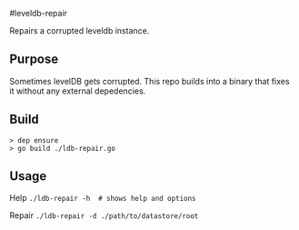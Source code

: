 #leveldb-repair

Repairs a corrupted leveldb instance.

## Purpose

Sometimes levelDB gets corrupted. This repo builds into a binary that fixes it without any external depedencies.

## Build

```
> dep ensure
> go build ./ldb-repair.go
```

## Usage

Help
`./ldb-repair -h  # shows help and options`

Repair
`./ldb-repair -d ./path/to/datastore/root`

